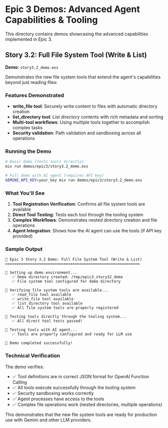 # Epic 3 Demos: Advanced Agent Capabilities & Tooling

This directory contains demos showcasing the advanced capabilities implemented in Epic 3.

## Story 3.2: Full File System Tool (Write & List)

**Demo**: `story3.2_demo.exs`

Demonstrates the new file system tools that extend the agent's capabilities beyond just reading files:

### Features Demonstrated

- **write_file tool**: Securely write content to files with automatic directory creation
- **list_directory tool**: List directory contents with rich metadata and sorting
- **Multi-tool workflows**: Using multiple tools together to accomplish complex tasks
- **Security validation**: Path validation and sandboxing across all operations

### Running the Demo

```bash
# Basic demo (tests tools directly)
mix run demos/epic3/story3.2_demo.exs

# Full demo with AI agent (requires API key)
GEMINI_API_KEY=your_key mix run demos/epic3/story3.2_demo.exs
```

### What You'll See

1. **Tool Registration Verification**: Confirms all file system tools are available
2. **Direct Tool Testing**: Tests each tool through the tooling system
3. **Complex Workflows**: Demonstrates nested directory creation and file operations
4. **Agent Integration**: Shows how the AI agent can use the tools (if API key provided)

### Sample Output

```
🚀 Epic 3 Story 3.2 Demo: Full File System Tool (Write & List)
============================================================

📁 Setting up demo environment...
   ✅ Demo directory created: /tmp/epic3_story32_demo
   ✅ File system tool configured for demo directory

🔧 Verifying file system tools are available...
   ✅ read_file tool available
   ✅ write_file tool available
   ✅ list_directory tool available
   ✅ All file system tools are properly registered

🧪 Testing tools directly through the tooling system...
   ✅ All direct tool tests passed!

🤖 Testing tools with AI agent...
   ✅ Tools are properly configured and ready for LLM use

🎉 Demo completed successfully!
```

### Technical Verification

The demo verifies:
- ✅ Tool definitions are in correct JSON format for OpenAI Function Calling
- ✅ All tools execute successfully through the tooling system  
- ✅ Security sandboxing works correctly
- ✅ Agent processes have access to the tools
- ✅ Complex file operations work (nested directories, multiple operations)

This demonstrates that the new file system tools are ready for production use with Gemini and other LLM providers.